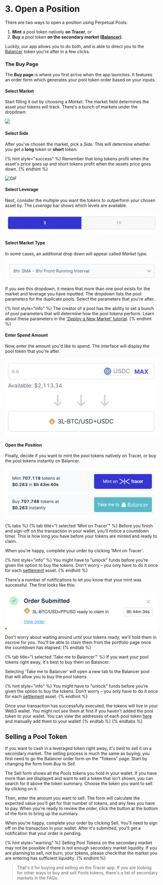 # 3. Open a Position

There are two ways to open a position using Perpetual Pools:&#x20;

1. **Mint** a pool token natively **on Tracer**, or&#x20;
2. **Buy** a pool token **on the secondary market (**[**Balancer**](https://arbitrum.balancer.fi/#/)**)**.&#x20;

Luckily, our app allows you to do both, and is able to direct you to the [Balancer](https://arbitrum.balancer.fi/#/) token you're after in a few clicks.&#x20;

### The Buy Page

The **Buy page** is where you first arrive when the app launches. It features an order form which generates your pool token order based on your inputs.

#### **Select Market**

Start filling it out by choosing a _Market_. The market field determines the asset your tokens will track. There's a bunch of markets under the dropdown:

![](<../.gitbook/assets/Screen Shot 2022-03-03 at 2.46.05 pm.png>)

#### **Select Side**

After you've chosen the market, pick a _Side_. This will determine whether you get a **long** token or **short** token:

{% hint style="success" %}
Remember that long tokens profit when the asset's price goes up and short tokens profit when the assets price goes down.
{% endhint %}

![GIF](<../.gitbook/assets/Screen Shot 2022-03-01 at 10.50.25 am.png>)

#### **Select Leverage**

Next, consider the multiple you want the tokens to outperform your chosen asset by. The _Leverage_ bar shows which levels are available.

![](<../.gitbook/assets/Screen Shot 2022-06-23 at 1.40.08 pm.png>)

#### **Select Market Type**

In some cases, an additional drop down will appear called _Market type._&#x20;

![](<../.gitbook/assets/Screen Shot 2022-06-23 at 1.41.41 pm.png>)

If you see this dropdown, it means that more than one pool exists for the market and leverage you have inputted. The dropdown lists the pool parameters for the duplicate pools. Select the parameters that you're after.&#x20;

{% hint style="info" %}
The creator of a pool has the ability to set a bunch of pool parameters that will determine how the pool tokens perform. Learn about these parameters in the ['Deploy a New Market' tutorial](https://pools.docs.tracer.finance/tutorials/tutorials/deploying-a-new-market). &#x20;
{% endhint %}

#### Enter Spend Amount

Now, enter the amount you'd like to spend. The interface will display the pool token that you're after.&#x20;

![](<../.gitbook/assets/Screen Shot 2022-06-23 at 1.47.42 pm.png>)

#### Open the Position

Finally, decide if you want to mint the pool tokens natively on Tracer, or buy the pool tokens instantly on Balancer.&#x20;

![](<../.gitbook/assets/Screen Shot 2022-06-23 at 2.01.27 pm.png>)

{% tabs %}
{% tab title="I selected 'Mint on Tracer'" %}
Before you finish and sign-off on the transaction in your wallet, you'll notice a countdown timer. This is how long you have before your tokens are minted and ready to claim.&#x20;

When you're happy, complete your order by clicking 'Mint on Tracer'.&#x20;



{% hint style="info" %}
You might have to "unlock" funds before you’re given the option to buy the tokens. Don't worry – you only have to do it once for each [settlement](../glossary.md) asset.
{% endhint %}



There's a number of notifications to let you know that your mint was successful. The first looks like this:

![](<../.gitbook/assets/Screen Shot 2022-06-23 at 2.21.27 pm.png>)

Don't worry about waiting around until your tokens ready, we'll hold them in escrow for you. You'll be able to claim them from the portfolio page once the countdown has elapsed.&#x20;
{% endtab %}

{% tab title="I selected 'Take me to Balancer'" %}
If you want your pool tokens right away, it's best to buy them on Balancer.&#x20;

Selecting 'Take me to Balancer' will open a new tab to the Balancer pool that will allow you to buy the pool tokens.&#x20;



{% hint style="info" %}
You might have to "unlock" funds before you’re given the option to buy the tokens. Don't worry – you only have to do it once for each [settlement](../glossary.md) asset.
{% endhint %}



Once your transaction has successfully executed, the tokens will live in your Web3 wallet. You might not see them at first if you haven't added the pool token to your wallet. You can view the addresses of each pool token [here](https://pools.docs.tracer.finance/advanced-topics/markets-arbitrum-one) and manually add them to your wallet!&#x20;
{% endtab %}
{% endtabs %}



## Selling a Pool Token

If you want to cash in a leveraged token right away, it's best to sell it on a secondary market. The selling process is much the same as buying: you first need to go the Balancer order form on the "Tokens" page. Start by changing the form from _Buy_ to _Sell_.

The Sell form shows all the Pools tokens you hold in your wallet. If you have more than are displayed and want to sell a token that isn't shown, you can search for it above the token summary. Choose the token you want to sell by clicking on it.

Then, enter the amount you want to sell. The form will calculate the expected value you'll get for that number of tokens, and any fees you have to pay. When you're ready to review the order, click the button at the bottom of the form to bring up the summary.

When you're happy, complete your order by clicking Sell. You'll need to sign off on the transaction in your wallet. After it's submitted, you'll get a notification that your order is pending.

{% hint style="warning" %}
Selling Pool Tokens on the secondary market may not be possible if there is not enough secondary market liquidity. If you are planning to sell, not burn, your tokens, please check that the market you are entering has sufficient liquidity.
{% endhint %}

> That's it for buying and selling on the Tracer app. If you are looking for other ways to buy and sell Pools tokens, there's a list of secondary markets in the FAQs.
